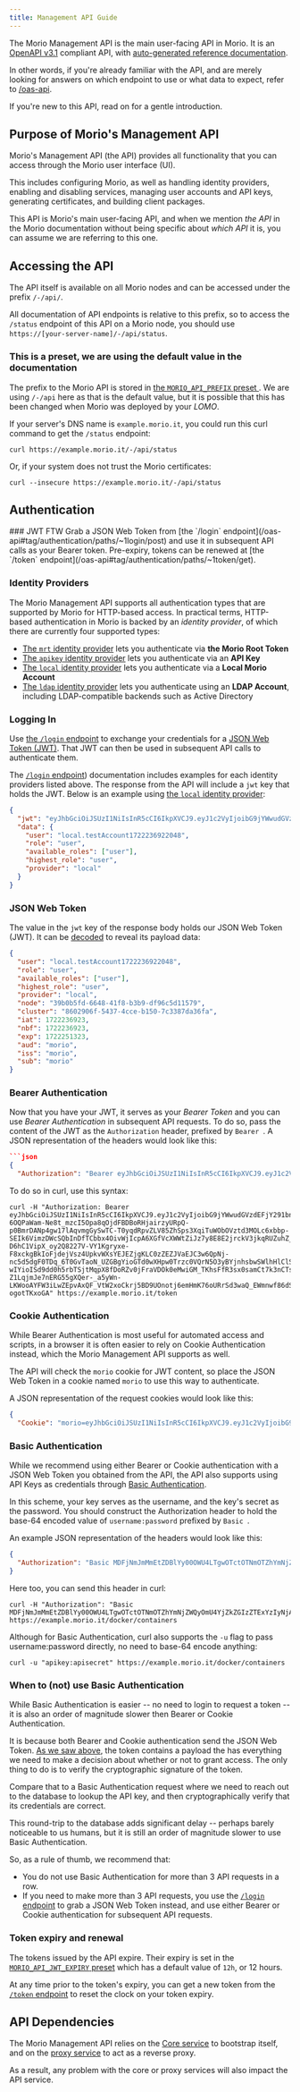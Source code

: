```yaml
---
title: Management API Guide
---
```


The Morio Management API is the main user-facing API in Morio. It is an
[OpenAPI v3.1](https://swagger.io/specification/) compliant API, with
[auto-generated reference documentation](/oas-api).

In other words, if you're already familiar with the API, and are merely looking
for answers on which endpoint to use or what data to expect, refer to
[/oas-api](/oas-api).

If you're new to this API, read on for a gentle introduction.

## Purpose of Morio's Management API

Morio's Management API (the API) provides all functionality that you can access
through the Morio user interface (UI).

This includes configuring Morio, as well as handling identity providers,
enabling and disabling services, managing user accounts and API keys,
generating certificates, and building client packages.

This API is Morio's main user-facing API, and when we mention _the API_ in the
Morio documentation without being specific about _which API_ it is, you can
assume we are referring to this one.

## Accessing the API

The API itself is available on all Morio nodes and can be accessed under the
prefix `/-/api/`.

All documentation of API endpoints is relative to this prefix, so to access
the `/status` endpoint of this API on a Morio node, you should use
`https://[your-server-name]/-/api/status`.

<Note>

### This is a preset, we are using the default value in the documentation

The prefix to the Morio API is stored in [the `MORIO_API_PREFIX` preset
](/docs/reference/presets/morio_api_prefix).
We are using `/-/api` here as that is the default value, but it is possible
that this has been changed when Morio was deployed by your _LOMO_.

</Note>

If your server's DNS name
is `example.morio.it`, you could run this curl command to get the `/status`
endpoint:

```title=curl
curl https://example.morio.it/-/api/status
```

Or, if your system does not trust the Morio certificates:

```title=curl
curl --insecure https://example.morio.it/-/api/status
```

## Authentication

<Tip>
### JWT FTW
Grab a JSON Web Token from 
[the `/login` endpoint](/oas-api#tag/authentication/paths/~1login/post) and use it in subsequent API calls as your Bearer token.  
Pre-expiry, tokens can be renewed at [the `/token` endpoint](/oas-api#tag/authentication/paths/~1token/get).
</Tip>

### Identity Providers

The Morio Management API supports all authentication types that are supported
by Morio for HTTP-based access. In practical terms, HTTP-based authentication
in Morio is backed by an _identity provider_, of which there are currently four
supported types:

- [The `mrt` identity provider](/docs/guides/idps#mrt) lets you authenticate
  via **the Morio Root Token**
- [The `apikey` identity provider](/docs/guides/idps#apikey) lets you
  authenticate via an **API Key**
- [The `local` identity provider](/docs/guides/idps#local) lets you
  authenticate via a **Local Morio Account**
- [The `ldap` identity provider](/docs/guides/idps#ldap) lets you
  authenticate using an **LDAP Account**, including LDAP-compatible backends
  such as Active Directory

### Logging In

Use [the `/login` endpoint](/oas-api#tag/authentication/paths/~1login/post) to exchange your credentials for a [JSON Web Token (JWT)](https://jwt.io/).
That JWT can then be used in subsequent API calls to authenticate them.

The [`/login` endpoint](/docs/guides/idps#mrt)) documentation includes examples for each identity providers listed above.
The response from the API will include a `jwt` key that holds the JWT. Below is an example using [the `local` identity provider](/docs/guides/idps#local):

```json title="API Response Body"
{
  "jwt": "eyJhbGciOiJSUzI1NiIsInR5cCI6IkpXVCJ9.eyJ1c2VyIjoibG9jYWwudGVzdEFjY291bnQxNzIyMjM2OTIyMDQ4Iiwicm9sZSI6InVzZXIiLCJhdmFpbGFibGVfcm9sZXMiOlsidXNlciJdLCJoaWdoZXN0X3JvbGUiOiJ1c2VyIiwicHJvdmlkZXIiOiJsb2NhbCIsIm5vZGUiOiIzOWIwYjVmZC02NjQ4LTQxZjgtYjNiOS1kZjk2YzVkMTE1NzkiLCJjbHVzdGVyIjoiODYwMjkwNmYtNTQzNy00Y2NlLWIxNTAtN2MzMzg3ZGEzNmZhIiwiaWF0IjoxNzIyMjM2OTIzLCJuYmYiOjE3MjIyMzY5MjMsImV4cCI6MTcyMjI1MTMyMywiYXVkIjoibW9yaW8iLCJpc3MiOiJtb3JpbyIsInN1YiI6Im1vcmlvIn0.sij21XpVw2i6SjTZtms9Sl4WsTYh6wgcr0c79x7-6OQPaWam-Ne8t_mzcI5Opa8qOjdFBDBoRHjairzyURpQ-p0BmrDANp4gw17lAqvmgGySwTC-T0yqdRpvZLV85ZhSps3XqiTuWObOVztd3MOLc6xbbp-SEIk6VimzDWcSQbInDfTCbbx4OivWjIcpA6XGfVcXWWtZiJz7y8E8E2jrckV3jkqRUZuhZ_HIcOyh1LSKb4WWWybCcu-D6hC1VipX_oy2Q8227V-VY1Kgryxe-F8xckgBkIoFjdejVsz4UpkvWXsYEJEZjgKLC0zZEZJVaEJC3w6QpNj-nc5d5dgF0TDq_6T0GvTaoN_UZGBgYioGTd0wXHpw0Trzc0VQrN5O3yBYjnhsbwSWlhHlClSAbV_CCy2qUAyDOrXBGmOlIYN8YZ_eJe-wIYioISd9dd0h5rbTSjtMqpX8fDoRZv0jFraVDOk0eMwiGM_TKhsFfR3sx0samCt7k3nCTseLeufCxRUkBZmeoG7o0NrZ0tbTrUoS9XJX_PDK3v9u-Z1LqjmJe7nERG55gXQer-_a5yWn-LKWooAYFW3iLwZEpvAxQF_VtW2xoCkrj5BD9UOnotj6emHmK76oURrSd3waQ_EWmnwf86dSXPQiljp41jHt95V7jyN5P4my-ogotTKxoGA",
  "data": {
    "user": "local.testAccount1722236922048",
    "role": "user",
    "available_roles": ["user"],
    "highest_role": "user",
    "provider": "local"
  }
}
```

### JSON Web Token

The value in the `jwt` key of the response body holds our JSON Web Token (JWT).
It can be [decoded](https://jwt.io/) to reveal its payload data:

```json title='Decoded Payload Data of a JSON Web Token"
{
  "user": "local.testAccount1722236922048",
  "role": "user",
  "available_roles": ["user"],
  "highest_role": "user",
  "provider": "local",
  "node": "39b0b5fd-6648-41f8-b3b9-df96c5d11579",
  "cluster": "8602906f-5437-4cce-b150-7c3387da36fa",
  "iat": 1722236923,
  "nbf": 1722236923,
  "exp": 1722251323,
  "aud": "morio",
  "iss": "morio",
  "sub": "morio"
}
```

### Bearer Authentication

Now that you have your JWT, it serves as your _Bearer Token_ and you can use _Bearer Authentication_ in subsequent API requests.
To do so, pass the content of the JWT as the `Authorization` header, prefixed by `Bearer `.
A JSON representation of the headers would look like this:

````json title="Bearer Authentication"
```json
{
  "Authorization": "Bearer eyJhbGciOiJSUzI1NiIsInR5cCI6IkpXVCJ9.eyJ1c2VyIjoibG9jYWwudGVzdEFjY291bnQxNzIyMjM2OTIyMDQ4Iiwicm9sZSI6InVzZXIiLCJhdmFpbGFibGVfcm9sZXMiOlsidXNlciJdLCJoaWdoZXN0X3JvbGUiOiJ1c2VyIiwicHJvdmlkZXIiOiJsb2NhbCIsIm5vZGUiOiIzOWIwYjVmZC02NjQ4LTQxZjgtYjNiOS1kZjk2YzVkMTE1NzkiLCJjbHVzdGVyIjoiODYwMjkwNmYtNTQzNy00Y2NlLWIxNTAtN2MzMzg3ZGEzNmZhIiwiaWF0IjoxNzIyMjM2OTIzLCJuYmYiOjE3MjIyMzY5MjMsImV4cCI6MTcyMjI1MTMyMywiYXVkIjoibW9yaW8iLCJpc3MiOiJtb3JpbyIsInN1YiI6Im1vcmlvIn0.sij21XpVw2i6SjTZtms9Sl4WsTYh6wgcr0c79x7-6OQPaWam-Ne8t_mzcI5Opa8qOjdFBDBoRHjairzyURpQ-p0BmrDANp4gw17lAqvmgGySwTC-T0yqdRpvZLV85ZhSps3XqiTuWObOVztd3MOLc6xbbp-SEIk6VimzDWcSQbInDfTCbbx4OivWjIcpA6XGfVcXWWtZiJz7y8E8E2jrckV3jkqRUZuhZ_HIcOyh1LSKb4WWWybCcu-D6hC1VipX_oy2Q8227V-VY1Kgryxe-F8xckgBkIoFjdejVsz4UpkvWXsYEJEZjgKLC0zZEZJVaEJC3w6QpNj-nc5d5dgF0TDq_6T0GvTaoN_UZGBgYioGTd0wXHpw0Trzc0VQrN5O3yBYjnhsbwSWlhHlClSAbV_CCy2qUAyDOrXBGmOlIYN8YZ_eJe-wIYioISd9dd0h5rbTSjtMqpX8fDoRZv0jFraVDOk0eMwiGM_TKhsFfR3sx0samCt7k3nCTseLeufCxRUkBZmeoG7o0NrZ0tbTrUoS9XJX_PDK3v9u-Z1LqjmJe7nERG55gXQer-_a5yWn-LKWooAYFW3iLwZEpvAxQF_VtW2xoCkrj5BD9UOnotj6emHmK76oURrSd3waQ_EWmnwf86dSXPQiljp41jHt95V7jyN5P4my-ogotTKxoGA"
````

To do so in curl, use this syntax:

```
curl -H "Authorization: Bearer eyJhbGciOiJSUzI1NiIsInR5cCI6IkpXVCJ9.eyJ1c2VyIjoibG9jYWwudGVzdEFjY291bnQxNzIyMjM2OTIyMDQ4Iiwicm9sZSI6InVzZXIiLCJhdmFpbGFibGVfcm9sZXMiOlsidXNlciJdLCJoaWdoZXN0X3JvbGUiOiJ1c2VyIiwicHJvdmlkZXIiOiJsb2NhbCIsIm5vZGUiOiIzOWIwYjVmZC02NjQ4LTQxZjgtYjNiOS1kZjk2YzVkMTE1NzkiLCJjbHVzdGVyIjoiODYwMjkwNmYtNTQzNy00Y2NlLWIxNTAtN2MzMzg3ZGEzNmZhIiwiaWF0IjoxNzIyMjM2OTIzLCJuYmYiOjE3MjIyMzY5MjMsImV4cCI6MTcyMjI1MTMyMywiYXVkIjoibW9yaW8iLCJpc3MiOiJtb3JpbyIsInN1YiI6Im1vcmlvIn0.sij21XpVw2i6SjTZtms9Sl4WsTYh6wgcr0c79x7-6OQPaWam-Ne8t_mzcI5Opa8qOjdFBDBoRHjairzyURpQ-p0BmrDANp4gw17lAqvmgGySwTC-T0yqdRpvZLV85ZhSps3XqiTuWObOVztd3MOLc6xbbp-SEIk6VimzDWcSQbInDfTCbbx4OivWjIcpA6XGfVcXWWtZiJz7y8E8E2jrckV3jkqRUZuhZ_HIcOyh1LSKb4WWWybCcu-D6hC1VipX_oy2Q8227V-VY1Kgryxe-F8xckgBkIoFjdejVsz4UpkvWXsYEJEZjgKLC0zZEZJVaEJC3w6QpNj-nc5d5dgF0TDq_6T0GvTaoN_UZGBgYioGTd0wXHpw0Trzc0VQrN5O3yBYjnhsbwSWlhHlClSAbV_CCy2qUAyDOrXBGmOlIYN8YZ_eJe-wIYioISd9dd0h5rbTSjtMqpX8fDoRZv0jFraVDOk0eMwiGM_TKhsFfR3sx0samCt7k3nCTseLeufCxRUkBZmeoG7o0NrZ0tbTrUoS9XJX_PDK3v9u-Z1LqjmJe7nERG55gXQer-_a5yWn-LKWooAYFW3iLwZEpvAxQF_VtW2xoCkrj5BD9UOnotj6emHmK76oURrSd3waQ_EWmnwf86dSXPQiljp41jHt95V7jyN5P4my-ogotTKxoGA" https://example.morio.it/token
```

### Cookie Authentication

While Bearer Authentication is most useful for automated access and scripts, in a browser it is often easier to rely on Cookie Authentication instead, which the Morio Management API supports as well.

The API will check the `morio` cookie for JWT content, so place the JSON Web Token in a cookie named `morio` to use this way to authenticate.

A JSON representation of the request cookies would look like this:

```json title="Cookie Authentication"
{
  "Cookie": "morio=eyJhbGciOiJSUzI1NiIsInR5cCI6IkpXVCJ9.eyJ1c2VyIjoibG9jYWwudGVzdEFjY291bnQxNzIyMjM2OTIyMDQ4Iiwicm9sZSI6InVzZXIiLCJhdmFpbGFibGVfcm9sZXMiOlsidXNlciJdLCJoaWdoZXN0X3JvbGUiOiJ1c2VyIiwicHJvdmlkZXIiOiJsb2NhbCIsIm5vZGUiOiIzOWIwYjVmZC02NjQ4LTQxZjgtYjNiOS1kZjk2YzVkMTE1NzkiLCJjbHVzdGVyIjoiODYwMjkwNmYtNTQzNy00Y2NlLWIxNTAtN2MzMzg3ZGEzNmZhIiwiaWF0IjoxNzIyMjM2OTIzLCJuYmYiOjE3MjIyMzY5MjMsImV4cCI6MTcyMjI1MTMyMywiYXVkIjoibW9yaW8iLCJpc3MiOiJtb3JpbyIsInN1YiI6Im1vcmlvIn0.sij21XpVw2i6SjTZtms9Sl4WsTYh6wgcr0c79x7-6OQPaWam-Ne8t_mzcI5Opa8qOjdFBDBoRHjairzyURpQ-p0BmrDANp4gw17lAqvmgGySwTC-T0yqdRpvZLV85ZhSps3XqiTuWObOVztd3MOLc6xbbp-SEIk6VimzDWcSQbInDfTCbbx4OivWjIcpA6XGfVcXWWtZiJz7y8E8E2jrckV3jkqRUZuhZ_HIcOyh1LSKb4WWWybCcu-D6hC1VipX_oy2Q8227V-VY1Kgryxe-F8xckgBkIoFjdejVsz4UpkvWXsYEJEZjgKLC0zZEZJVaEJC3w6QpNj-nc5d5dgF0TDq_6T0GvTaoN_UZGBgYioGTd0wXHpw0Trzc0VQrN5O3yBYjnhsbwSWlhHlClSAbV_CCy2qUAyDOrXBGmOlIYN8YZ_eJe-wIYioISd9dd0h5rbTSjtMqpX8fDoRZv0jFraVDOk0eMwiGM_TKhsFfR3sx0samCt7k3nCTseLeufCxRUkBZmeoG7o0NrZ0tbTrUoS9XJX_PDK3v9u-Z1LqjmJe7nERG55gXQer-_a5yWn-LKWooAYFW3iLwZEpvAxQF_VtW2xoCkrj5BD9UOnotj6emHmK76oURrSd3waQ_EWmnwf86dSXPQiljp41jHt95V7jyN5P4my-ogotTKxoGA"
```

### Basic Authentication

While we recommend using either Bearer or Cookie authentication with a JSON
Web Token you obtained from the API, the API also supports using API Keys as
credentials through [Basic Authentication](https://datatracker.ietf.org/doc/html/rfc7617).

In this scheme, your key serves as the username, and the key's secret as the password.
You should construct the Authorization header to hold the base-64 encoded value of `username:password` prefixed by `Basic `.

An example JSON representation of the headers would look like this:

```json title="Basic Authentication"
{
  "Authorization": "Basic MDFjNmJmMmEtZDBlYy00OWU4LTgwOTctOTNmOTZhYmNjZWQyOmU4YjZkZGIzZTExYzIyNjAwMzYzYzZjNDJjODQzYzM3MTRhM2M0YmI4YWZkMGRmMmUyYWVjOTExNWExYWNmZDEzMjEwMzRhMTVlZWI3ZWNiZDJiNzIwN2M2YzIyODYxOQ=="
}
```

Here too, you can send this header in curl:

```
curl -H "Authorization": "Basic MDFjNmJmMmEtZDBlYy00OWU4LTgwOTctOTNmOTZhYmNjZWQyOmU4YjZkZGIzZTExYzIyNjAwMzYzYzZjNDJjODQzYzM3MTRhM2M0YmI4YWZkMGRmMmUyYWVjOTExNWExYWNmZDEzMjEwMzRhMTVlZWI3ZWNiZDJiNzIwN2M2YzIyODYxOQ==" https://example.morio.it/docker/containers
```

Although for Basic Authentication, curl also supports the `-u` flag to pass username:password directly, no need to base-64 encode anything:

```
curl -u "apikey:apisecret" https://example.morio.it/docker/containers
```

### When to (not) use Basic Authentication

While Basic Authentication is easier -- no need to login to request a token -- it is also an order of magnitude slower then Bearer or Cookie Authentication.

It is because both Bearer and Cookie authentication send the JSON Web Token. [As we saw above](#json-web-token), the token contains a payload the has everything we need to make a decision about whether or not to grant access. The only thing to do is to verify the cryptographic signature of the token.

Compare that to a Basic Authentication request where we need to reach out to the database to lookup the API key, and then cryptographically verify that its credentials are correct.

This round-trip to the database adds significant delay -- perhaps barely noticeable to us humans, but it is still an order of magnitude slower to use Basic Authentication.

So, as a rule of thumb, we recommend that:

- You do not use Basic Authentication for more than 3 API requests in a row.
- If you need to make more than 3 API requests, you use the [`/login` endpoint](/oas-api#tag/authentication/paths/~1login/post) to grab a JSON Web Token instead, and use either Bearer or Cookie authentication for subsequent API requests.

### Token expiry and renewal

The tokens issued by the API expire. Their expiry is set in the [`MORIO_API_JWT_EXPIRY` preset](/docs/reference/presets/morio_api_jwt_expiry/) which has a default value of `12h`, or 12 hours.

At any time prior to the token's expiry, you can get a new token from the [`/token` endpoint](/oas-api#tag/authentication/paths/~1token/get) to reset the clock on your token expiry.

## API Dependencies

The Morio Management API relies on the [Core service](/docs/guides/services/core) to bootstrap itself, and on the [proxy service](/docs/guides/services/proxy) to act as a reverse proxy.

As a result, any problem with the core or proxy services will also impact the API service.

